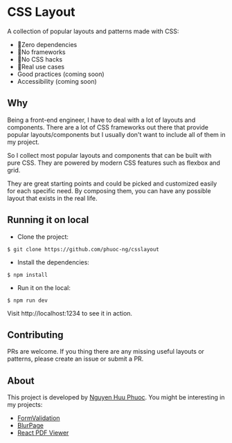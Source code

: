 # CSS Layout

A collection of popular layouts and patterns made with CSS:

* 🎉Zero dependencies
* 🎉No frameworks
* 🎉No CSS hacks
* 🎉Real use cases
* Good practices (coming soon)
* Accessibility (coming soon)

## Why

Being a front-end engineer, I have to deal with a lot of layouts and components.
There are a lot of CSS frameworks out there that provide popular layouts/components but 
I usually don't want to include all of them in my project.

So I collect most popular layouts and components that can be built with pure CSS.
They are powered by modern CSS features such as flexbox and grid.

They are great starting points and could be picked and customized easily for each specific need.
By composing them, you can have any possible layout that exists in the real life.

## Running it on local

- Clone the project:

~~~
$ git clone https://github.com/phuoc-ng/csslayout
~~~

- Install the dependencies:

~~~
$ npm install
~~~

- Run it on the local:

~~~
$ npm run dev
~~~

Visit http://localhost:1234 to see it in action.

## Contributing

PRs are welcome. If you thing there are any missing useful layouts or patterns, please create an issue or submit a PR.

## About

This project is developed by [Nguyen Huu Phuoc](https://twitter.com/nghuuphuoc).
You might be interesting in my projects:
* [FormValidation](https://formvalidation.io)
* [BlurPage](https://blur.page)
* [React PDF Viewer](https://react-pdf-viewer.dev)
